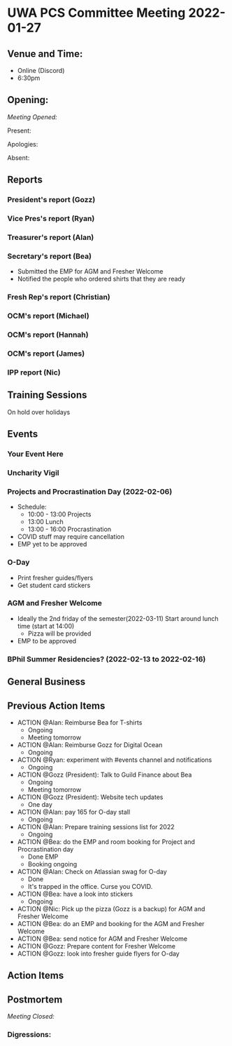 # UWA PCS Committee Meeting 2022-01-27

## Venue and Time:
- Online (Discord)
- 6:30pm 


## Opening: 

*Meeting Opened:* 

Present:

Apologies:

Absent: 


## Reports

### President's report (Gozz)

### Vice Pres's report (Ryan)

### Treasurer's report (Alan)

### Secretary's report (Bea)
- Submitted the EMP for AGM and Fresher Welcome
- Notified the people who ordered shirts that they are ready

### Fresh Rep's report (Christian)

### OCM's report (Michael)

### OCM's report (Hannah)

### OCM's report (James)

### IPP report (Nic)

## Training Sessions
On hold over holidays


## Events


### Your Event Here

### Uncharity Vigil


### Projects and Procrastination Day (2022-02-06)
- Schedule:
    - 10:00 - 13:00 Projects
    - 13:00 Lunch
    - 13:00 - 16:00 Procrastination
- COVID stuff may require cancellation
- EMP yet to be approved

### O-Day
- Print fresher guides/flyers
- Get student card stickers


### AGM and Fresher Welcome
- Ideally the 2nd friday of the semester(2022-03-11) Start around lunch time (start at 14:00)
    - Pizza will be provided
- EMP to be approved


### BPhil Summer Residencies? (2022-02-13 to 2022-02-16)


## General Business

## Previous Action Items
- ACTION @Alan: Reimburse Bea for T-shirts
  - Ongoing
  - Meeting tomorrow
- ACTION @Alan: Reimburse Gozz for Digital Ocean
  - Ongoing
- ACTION @Ryan: experiment with #events channel and notifications
  - Ongoing
- ACTION @Gozz (President): Talk to Guild Finance about Bea
  - Ongoing
  - Meeting tomorrow
- ACTION @Gozz (President): Website tech updates
  - One day
- ACTION @Alan: pay 165 for O-day stall
  - Ongoing
- ACTION @Alan: Prepare training sessions list for 2022
  - Ongoing
- ACTION @Bea: do the EMP and room booking for Project and Procrastination day
  - Done EMP
  - Booking ongoing
- ACTION @Alan: Check on Atlassian swag for O-day
  - Done
  - It's trapped in the office. Curse you COVID.
- ACTION @Bea: have a look into stickers 
  - Ongoing
- ACTION @Nic: Pick up the pizza (Gozz is a backup) for AGM and Fresher Welcome
- ACTION @Bea: do an EMP and booking for the AGM and Fresher Welcome
- ACTION @Bea: send notice for AGM and Fresher Welcome
- ACTION @Gozz: Prepare content for Fresher Welcome
- ACTION @Gozz: look into fresher guide flyers for O-day



## Action Items

## Postmortem

*Meeting Closed:*

### Digressions: 
